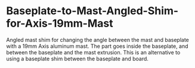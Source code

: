 # Baseplate-to-Mast-Angled-Shim-for-Axis-19mm-Mast
Angled mast shim for changing the angle between the mast and baseplate with a 19mm Axis aluminum mast.  The part goes inside the baseplate, and between the baseplate and the mast extrusion.  This is an alternative to using a baseplate shim between the baseplate and board.
